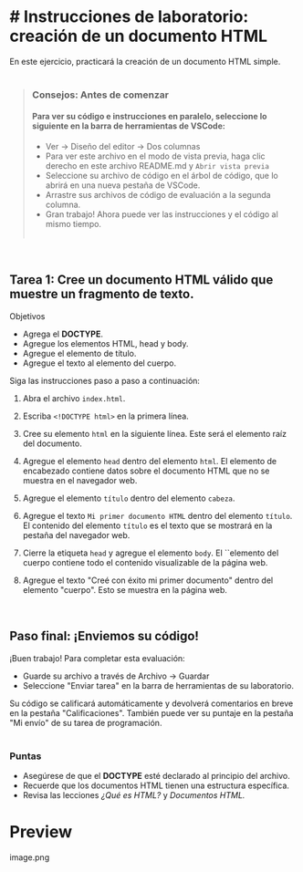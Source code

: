 # # Instrucciones de laboratorio: creación de un documento HTML

En este ejercicio, practicará la creación de un documento HTML simple.<br><br>

> ### **Consejos: Antes de comenzar**
> #### **Para ver su código e instrucciones en paralelo**, seleccione lo siguiente en la barra de herramientas de VSCode:
> - Ver -> Diseño del editor -> Dos columnas
> - Para ver este archivo en el modo de vista previa, haga clic derecho en este archivo README.md y `Abrir vista previa`
> - Seleccione su archivo de código en el árbol de código, que lo abrirá en una nueva pestaña de VSCode.
> - Arrastre sus archivos de código de evaluación a la segunda columna.
> - Gran trabajo! Ahora puede ver las instrucciones y el código al mismo tiempo.
 <br><br>
 
<br>

## Tarea 1: Cree un documento HTML válido que muestre un fragmento de texto.

Objetivos
- Agrega el **DOCTYPE**.
- Agregue los elementos HTML, head y body.
- Agregue el elemento de título.
- Agregue el texto al elemento del cuerpo.

Siga las instrucciones paso a paso a continuación:

1. Abra el archivo `index.html`.

2. Escriba `<!DOCTYPE html>` en la primera línea.

3. Cree su elemento `html` en la siguiente línea. Este será el elemento raíz del documento.

4. Agregue el elemento `head` dentro del elemento `html`. El elemento de encabezado contiene datos sobre el documento HTML que no se muestra en el navegador web.

5. Agregue el elemento `título` dentro del elemento `cabeza`.

6. Agregue el texto `Mi primer documento HTML` dentro del elemento `título`. El contenido del elemento `título` es el texto que se mostrará en la pestaña del navegador web.

7. Cierre la etiqueta `head` y agregue el elemento `body`. El ``elemento del cuerpo contiene todo el contenido visualizable de la página web.

8. Agregue el texto "Creé con éxito mi primer documento" dentro del elemento "cuerpo". Esto se muestra en la página web.


<br>



## Paso final: ¡Enviemos su código!
¡Buen trabajo! Para completar esta evaluación:
- Guarde su archivo a través de Archivo -> Guardar
- Seleccione "Enviar tarea" en la barra de herramientas de su laboratorio.

Su código se calificará automáticamente y devolverá comentarios en breve en la pestaña "Calificaciones".
También puede ver su puntaje en la pestaña "Mi envío" de su tarea de programación.
<br> <br>

### Puntas

* Asegúrese de que el **DOCTYPE** esté declarado al principio del archivo.
* Recuerde que los documentos HTML tienen una estructura específica.
* Revisa las lecciones *¿Qué es HTML?* y *Documentos HTML.*

# Preview
image.png
